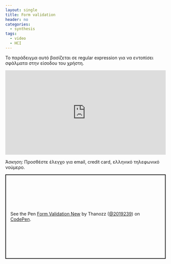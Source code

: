 ```yaml
---
layout: single
title: Form validation 
header: no
categories:
  - synthesis
tags:
  - video
  - HCI
---
```


Το παράδειγμα αυτό βασίζεται σε regular expression για να εντοπίσει σφάλματα στην είσοδου του χρήστη.

<iframe height="265" style="width: 100%;" scrolling="no" title="Form Validation" src="https://codepen.io/mibook/embed/XWdwJxX?height=265&theme-id=light&default-tab=html,result" frameborder="no" loading="lazy" allowtransparency="true" allowfullscreen="true">
  See the Pen <a href='https://codepen.io/mibook/pen/XWdwJxX'>Form Validation</a> by mibook
  (<a href='https://codepen.io/mibook'>@mibook</a>) on <a href='https://codepen.io'>CodePen</a>.
</iframe>

Άσκηση: Προσθέστε έλεγχο για email, credit card, ελληνικό τηλεφωνικό νούμερο. 

<p class="codepen" data-height="265" data-theme-id="light" data-default-tab="html,result" data-user="2019239" data-slug-hash="QWKELag" style="height: 265px; box-sizing: border-box; display: flex; align-items: center; justify-content: center; border: 2px solid; margin: 1em 0; padding: 1em;" data-pen-title="Form Validation New">
  <span>See the Pen <a href="https://codepen.io/2019239/pen/QWKELag">
  Form Validation New</a> by Thanozz (<a href="https://codepen.io/2019239">@2019239</a>)
  on <a href="https://codepen.io">CodePen</a>.</span>
</p>
<script async src="https://cpwebassets.codepen.io/assets/embed/ei.js"></script>
